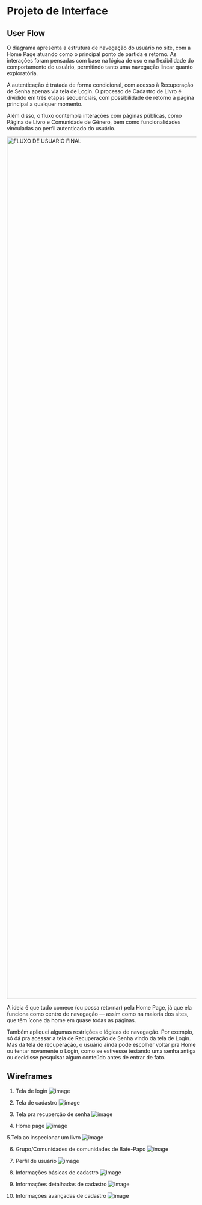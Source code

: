 
# Projeto de Interface

## User Flow

O diagrama apresenta a estrutura de navegação do usuário no site, com a Home Page atuando como o principal ponto de partida e retorno. As interações foram pensadas com base na lógica de uso e na flexibilidade do comportamento do usuário, permitindo tanto uma navegação linear quanto exploratória.

A autenticação é tratada de forma condicional, com acesso à Recuperação de Senha apenas via tela de Login. O processo de Cadastro de Livro é dividido em três etapas sequenciais, com possibilidade de retorno à página principal a qualquer momento.

Além disso, o fluxo contempla interações com páginas públicas, como Página de Livro e Comunidade de Gênero, bem como funcionalidades vinculadas ao perfil autenticado do usuário.

<img width="2294" alt="FLUXO DE USUARIO FINAL" src="https://github.com/user-attachments/assets/f7ec812e-2223-4e8e-8e7a-4f20a96dc3a4" />

A ideia é que tudo comece (ou possa retornar) pela Home Page, já que ela funciona como centro de navegação — assim como na maioria dos sites, que têm ícone da home em quase todas as páginas.

Também apliquei algumas restrições e lógicas de navegação. Por exemplo, só dá pra acessar a tela de Recuperação de Senha vindo da tela de Login. Mas da tela de recuperação, o usuário ainda pode escolher voltar pra Home ou tentar novamente o Login, como se estivesse testando uma senha antiga ou decidisse pesquisar algum conteúdo antes de entrar de fato.

## Wireframes
1. Tela de login
![image](https://github.com/user-attachments/assets/19c8e3d1-eb48-4e97-9399-aec5327174f7)

2. Tela de cadastro
![image](https://github.com/user-attachments/assets/d55045b7-cae0-454c-be12-97972968f2c2)

3. Tela pra recuperção de senha
![image](https://github.com/user-attachments/assets/693f1de7-f91e-4ead-a452-0d73cf4002d8)

4. Home page
![image](https://github.com/user-attachments/assets/24ed634d-af3c-4099-bb96-73971f787e57)

5.Tela ao inspecionar um livro
![image](https://github.com/user-attachments/assets/54414f4f-6ace-44f3-ad22-00b56ca013bb)

6. Grupo/Comunidades de comunidades de Bate-Papo
![image](https://github.com/user-attachments/assets/2f2f50a8-1608-439d-859a-c29cdb6bcdea)

7. Perfil de usuário
![image](https://github.com/user-attachments/assets/80a1d8e0-5e88-4281-bac2-231d2f2852d6)

8. Informações básicas de cadastro
![Image](https://github.com/user-attachments/assets/e2f98c8e-2917-4211-af13-f32ef3b3c59c)

9. Informações detalhadas de cadastro
![Image](https://github.com/user-attachments/assets/0882d9b2-1a57-49ad-a2e6-ced7bf6eb028)

10. Informações avançadas de cadastro
![image](https://github.com/user-attachments/assets/5ca949f1-6910-485d-b3dd-d36a913819bb)



 


